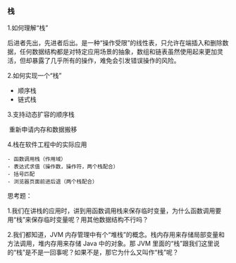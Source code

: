 ### 栈

1.如何理解“栈”

​	后进者先出，先进者后出。是一种“操作受限”的线性表，只允许在端插入和删除数据，任何数据结构都是对特定应用场景的抽象，数组和链表虽然使用起来更加灵活，但却暴露了几乎所有的操作，难免会引发错误操作的风险。

2.如何实现一个“栈”

- 顺序栈
- 链式栈

3.支持动态扩容的顺序栈

​	重新申请内存和数据搬移

4.栈在软件工程中的实际应用

	- 函数调用栈（作用域）
	- 表达式求值（操作数，操作符，两个栈配合）
	- 括号匹配
	- 浏览器页面前进后退（两个栈配合）



思考题：

1.我们在讲栈的应用时，讲到用函数调用栈来保存临时变量，为什么函数调用要用“栈”来保存临时变量呢？用其他数据结构不行吗？

2.我们都知道，JVM 内存管理中有个“堆栈”的概念。栈内存用来存储局部变量和方法调用，堆内存用来存储 Java 中的对象。那 JVM 里面的“栈”跟我们这里说的“栈”是不是一回事呢？如果不是，那它为什么又叫作“栈”呢？